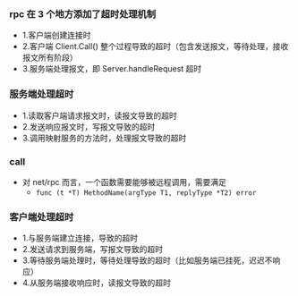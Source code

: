 ### rpc 在 3 个地方添加了超时处理机制
- 1.客户端创建连接时
- 2.客户端 Client.Call() 整个过程导致的超时（包含发送报文，等待处理，接收报文所有阶段）
- 3.服务端处理报文，即 Server.handleRequest 超时
### 服务端处理超时
- 1.读取客户端请求报文时，读报文导致的超时
- 2.发送响应报文时，写报文导致的超时
- 3.调用映射服务的方法时，处理报文导致的超时
### call
- 对 net/rpc 而言，一个函数需要能够被远程调用，需要满足
  - `func (t *T) MethodName(argType T1, replyType *T2) error`
### 客户端处理超时
- 1.与服务端建立连接，导致的超时
- 2.发送请求到服务端，写报文导致的超时
- 3.等待服务端处理时，等待处理导致的超时（比如服务端已挂死，迟迟不响应）
- 4.从服务端接收响应时，读报文导致的超时
